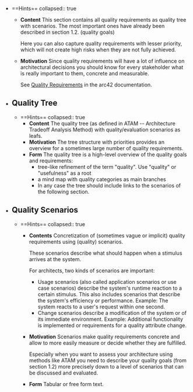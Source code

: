 - ==Hints==
  collapsed:: true
	- **Content**
	  This section contains all quality requirements as quality tree with scenarios. The most important ones have already been described in section 1.2. (quality goals)
	  
	  Here you can also capture quality requirements with lesser priority, which will not create high risks when they are not fully achieved.
	- **Motivation**
	  Since quality requirements will have a lot of influence on architectural decisions you should know for every stakeholder what is really important to them, concrete and measurable.
	  
	  See [Quality Requirements](https://docs.arc42.org/section-10/) in the arc42 documentation.
- ## Quality Tree
	- ==Hints==
	  collapsed:: true
		- **Content**
		  The quality tree (as defined in ATAM -- Architecture Tradeoff Analysis Method) with quality/evaluation scenarios as leafs.
		- **Motivation**
		  The tree structure with priorities provides an overview for a sometimes large number of quality requirements.
		- **Form**
		  The quality tree is a high-level overview of the quality goals and requirements:
			- tree-like refinement of the term \"quality\". Use \"quality\" or \"usefulness\" as a root
			- a mind map with quality categories as main branches
			- In any case the tree should include links to the scenarios of the following section.
- ## Quality Scenarios
	- ==Hints==
	  collapsed:: true
		- **Contents**
		  Concretization of (sometimes vague or implicit) quality requirements using (quality) scenarios.
		  
		  These scenarios describe what should happen when a stimulus arrives at the system.
		  
		  For architects, two kinds of scenarios are important:
			- Usage scenarios (also called application scenarios or use case   scenarios) describe the system's runtime reaction to a certain  stimulus. This also includes scenarios that describe the system's  efficiency or performance. Example: The system reacts to a user's  request within one second.
			- Change scenarios describe a modification of the system or of its  immediate environment. Example: Additional functionality is  implemented or requirements for a quality attribute change.
		- **Motivation**
		  Scenarios make quality requirements concrete and allow to more easily measure or decide whether they are fulfilled.
		  
		  Especially when you want to assess your architecture using methods like ATAM you need to describe your quality goals (from section 1.2) more precisely down to a level of scenarios that can be discussed and evaluated.
		- **Form**
		  Tabular or free form text.